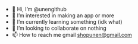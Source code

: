 - 👋 Hi, I’m @unengithub
- 👀 I’m interested in making an app or more
- 🌱 I’m currently learning something (idk what)
- 💞️ I’m looking to collaborate on nothing
- 📫 How to reach me gmail shopunen@gmail.com
